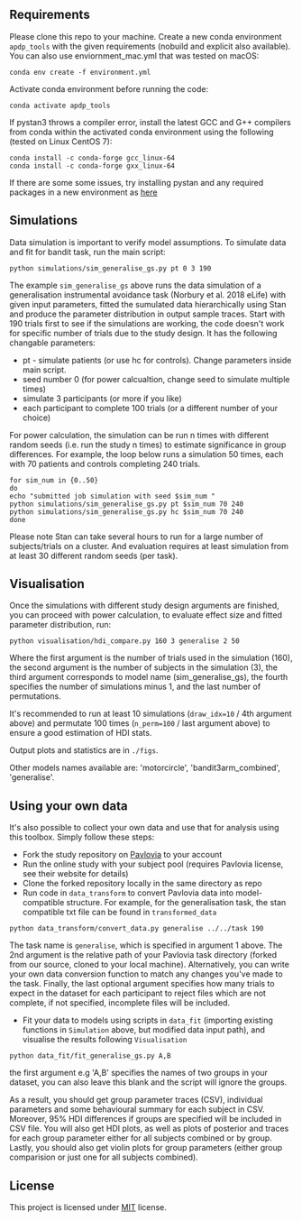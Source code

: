 ## Requirements

Please clone this repo to your machine. Create a new conda environment `apdp_tools` with the given requirements (nobuild and explicit also available). You can also use enviornment_mac.yml that was tested on macOS:

```setup
conda env create -f environment.yml
```

Activate conda environment before running the code:

```setup
conda activate apdp_tools
```

If pystan3 throws a compiler error, install the latest GCC and G++ compilers from conda within the activated conda environment using the following (tested on Linux CentOS 7):

```setup
conda install -c conda-forge gcc_linux-64
conda install -c conda-forge gxx_linux-64
```

If there are some some issues, try installing pystan and any required packages in a new environment as <a href='https://pystan.readthedocs.io/en/latest/installation.html'>here</a>
   
## Simulations

Data simulation is important to verify model assumptions. To simulate data and fit for bandit task, run the main script:

```train
python simulations/sim_generalise_gs.py pt 0 3 190
```

The example `sim_generalise_gs` above runs the data simulation of a generalisation instrumental avoidance task (Norbury et al. 2018 eLife) with given input parameters, fitted the sumulated data hierarchically using Stan and produce the parameter distribution in output sample traces. Start with 190 trials first to see if the simulations are working, the code doesn't work for specific number of trials due to the study design. It has the following changable parameters:

* pt - simulate patients (or use hc for controls). Change parameters inside main script.
* seed number 0 (for power calcualtion, change seed to simulate multiple times)
* simulate 3 participants (or more if you like)
* each participant to complete 100 trials (or a different number of your choice)

For power calculation, the simulation can be run n times with different random seeds (i.e. run the study n times) to estimate significance in group differences. For example, the loop below runs a simulation 50 times, each with 70 patients and controls completing 240 trials.

```
for sim_num in {0..50}
do
echo "submitted job simulation with seed $sim_num "
python simulations/sim_generalise_gs.py pt $sim_num 70 240
python simulations/sim_generalise_gs.py hc $sim_num 70 240
done
```

Please note Stan can take several hours to run for a large number of subjects/trials on a cluster. And evaluation requires at least simulation from at least 30 different random seeds (per task).

## Visualisation

Once the simulations with different study design arguments are finished, you can proceed with power calculation, to evaluate effect size and fitted parameter distribution, run:

```eval
python visualisation/hdi_compare.py 160 3 generalise 2 50
```
Where the first argument is the number of trials used in the simulation (160), the second argument is the number of subjects in the simulation (3), the third argument corresponds to model name (sim_generalise_gs), the fourth specifies the number of simulations minus 1, and the last number of permutations.

It's recommended to run at least 10 simulations (`draw_idx=10` / 4th argument above) and permutate 100 times (`n_perm=100` / last argument above) to ensure a good estimation of HDI stats.
  
Output plots and statistics are in `./figs`.

Other models names available are: 'motorcircle', 'bandit3arm_combined', 'generalise'.

## Using your own data

It's also possible to collect your own data and use that for analysis using this toolbox. Simply follow these steps:

* Fork the study repository on [Pavlovia](https://pavlovia.org) to your account
* Run the online study with your subject pool (requires Pavlovia license, see their website for details)
* Clone the forked repository locally in the same directory as repo
* Run code in `data_transform` to convert Pavlovia data into model-compatible structure. For example, for the generalisation task, the stan compatible txt file can be found in `transformed_data`

```eval
python data_transform/convert_data.py generalise ../../task 190
```

The task name is `generalise`, which is specified in argument 1 above. The 2nd argument is the relative path of your Pavlovia task directory (forked from our source, cloned to your local machine). Alternatively, you can write your own data conversion function to match any changes you've made to the task. Finally, the last optional argument specifies how many trials to expect in the dataset for each participant to reject files which are not complete, if not specified, incomplete files will be included.

* Fit your data to models using scripts in `data_fit` (importing existing functions in `Simulation` above, but modified data input path), and visualise the results following `Visualisation`
```eval
python data_fit/fit_generalise_gs.py A,B
```

the first argument e.g 'A,B' specifies the names of two groups in your dataset, you can also leave this blank and the script will ignore the groups. 

As a result, you should get group parameter traces (CSV), individual parameters and some behavioural summary for each subject in CSV. Moreover, 95% HDI differences if groups are specified will be included in CSV file. You will also get HDI plots, as well as plots of posterior and traces for each group parameter either for all subjects combined or by group. Lastly, you should also get violin plots for group parameters (either group comparision or just one for all subjects combined).

## License

This project is licensed under [MIT](https://opensource.org/licenses/MIT) license.

